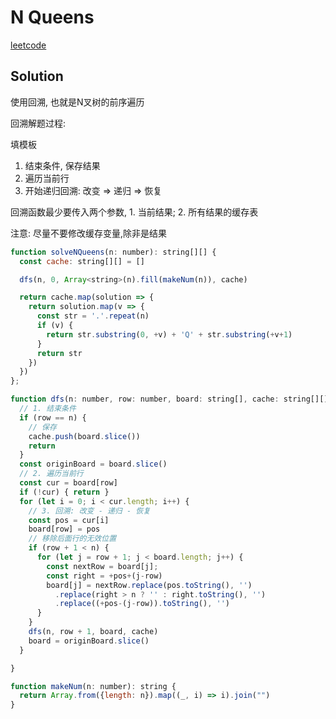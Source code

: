 # N Queens

[leetcode](https://leetcode-cn.com/problems/n-queens/)

## Solution

使用回溯, 也就是N叉树的前序遍历

回溯解题过程:

填模板
1. 结束条件, 保存结果
2. 遍历当前行
3. 开始递归回溯: 改变 => 递归 => 恢复

回溯函数最少要传入两个参数, 1. 当前结果; 2. 所有结果的缓存表

注意: 尽量不要修改缓存变量,除非是结果


```js
function solveNQueens(n: number): string[][] {
  const cache: string[][] = []

  dfs(n, 0, Array<string>(n).fill(makeNum(n)), cache)

  return cache.map(solution => {
    return solution.map(v => {
      const str = '.'.repeat(n)
      if (v) {
        return str.substring(0, +v) + 'Q' + str.substring(+v+1)
      }
      return str
    })
  })
};

function dfs(n: number, row: number, board: string[], cache: string[][]) {
  // 1. 结束条件
  if (row == n) {
    // 保存
    cache.push(board.slice())
    return
  }
  const originBoard = board.slice()
  // 2. 遍历当前行
  const cur = board[row]
  if (!cur) { return }
  for (let i = 0; i < cur.length; i++) {
    // 3. 回溯: 改变 - 递归 - 恢复
    const pos = cur[i]
    board[row] = pos
    // 移除后面行的无效位置
    if (row + 1 < n) {
      for (let j = row + 1; j < board.length; j++) {
        const nextRow = board[j];
        const right = +pos+(j-row)
        board[j] = nextRow.replace(pos.toString(), '')
          .replace(right > n ? '' : right.toString(), '')
          .replace((+pos-(j-row)).toString(), '')
      }
    }
    dfs(n, row + 1, board, cache)
    board = originBoard.slice()
  }

}

function makeNum(n: number): string {
  return Array.from({length: n}).map((_, i) => i).join("")
}

```